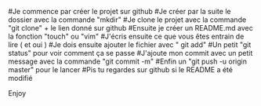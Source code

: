 #Je commence par créer le projet sur github 
#Je créer par la suite le dossier avec la commande "mkdir" 
#Je clone le projet avec la commande "git clone" + le lien donné sur github
#Ensuite je créer un README.md avec la fonction "touch" ou "vim"
#J'écris ensuite ce que vous êtes entrain de lire ( et oui )
#Je dois ensuite ajouter le fichier avec " git add"
#Un petit "git status" pour voir comment ça se passe
#J'ajoute mon commit avec un petit message avec la commande "git commit -m"
#Enfin un "git push -u origin master" pour le lancer
#Pis tu regardes sur github si le README a été modifié

Enjoy

